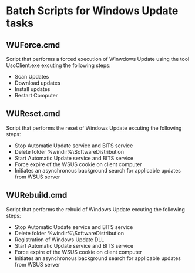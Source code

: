 # Batch Scripts for Windows Update tasks

## WUForce.cmd
Script that performs a forced execution of Winwdows Update using the tool UsoClient.exe excuting the following steps:
- Scan Updates
- Download updates
- Install updates
- Restart Computer

## WUReset.cmd
Script that performs the reset of Windows Update excuting the following steps:
- Stop Automatic Update service and BITS service
- Delete folder %windir%\SoftwareDistribution
- Start Automatic Update service and BITS service
- Force expire of the WSUS cookie on client computer
- Initiates an asynchronous background search for applicable updates from WSUS server 

## WURebuild.cmd
Script that performs the rebuid of Windows Update excuting the following steps:
- Stop Automatic Update service and BITS service
- Delete folder %windir%\SoftwareDistribution
- Registration of Windows Update DLL
- Start Automatic Update service and BITS service
- Force expire of the WSUS cookie on client computer
- Initiates an asynchronous background search for applicable updates from WSUS server
